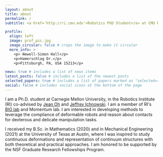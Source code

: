 ```yaml
---
layout: about
title: about
permalink: /
subtitle: <a href='http://ri.cmu.edu'>Robotics PhD Student</a> at CMU RI

profile:
  align: left
  image: prof_pic.jpg
  image_circular: false # crops the image to make it circular
  more_info: >
    <p> Newell-Simon Hall</p>
    <p>Hamerschlag Dr.</p>
    <p>Pittsburgh, PA, USA 15213</p>

news: true # includes a list of news items
latest_posts: false # includes a list of the newest posts
selected_papers: true # includes a list of papers marked as "selected={true}"
social: false # includes social icons at the bottom of the page
---
```


I am a Ph.D. student at Carnegie Mellon University, in the Robotics Institute (RI) co-advised by [Jean Oh](https://www.ri.cmu.edu/ri-faculty/jean-hyaejin-oh/) and [Jeffrey Ichnowski](https://ichnow.ski/). I am a member of RI's [BIG lab](https://cmubig.github.io/) and Momentum lab.  I am interested in developing methods to leverage the compliance of deformable robots and reason about contacts for dexterous and delicate manipulation tasks. 

I received my B.Sc. in Mathematics (2020) and in Mechanical Engineering (2021) at the University of Texas at Austin, where I was inspired to study continuous deformations and representation of continuum structures with both theoretical and practical approaches. I am honored to be supported by the NSF Graduate Research Fellowships Program.
